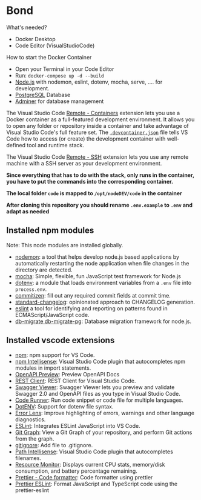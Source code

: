 # Bond

What's needed?
- Docker Desktop
- Code Editor (VisualStudioCode)

How to start the Docker Container
- Open your Terminal in your Code Editor
- Run: `docker-compose up -d --build`
- [Node.js](https://nodejs.org/) with nodemon, eslint, dotenv, mocha, serve, .... for development.
- [PostgreSQL](https://www.postgresql.org/) Database
- [Adminer](https://www.adminer.org/) for database management

The Visual Studio Code [Remote - Containers](https://marketplace.visualstudio.com/items?itemName=ms-vscode-remote.remote-containers) extension lets you use a Docker container as a full-featured development environment. It allows you to open any folder or repository inside a container and take advantage of Visual Studio Code's full feature set. The [`.devcontainer.json`](./.devcontainer.json) file tells VS Code how to access (or create) the development container with well-defined tool and runtime stack.

The Visual Studio Code [Remote - SSH](https://marketplace.visualstudio.com/items?itemName=ms-vscode-remote.remote-containers) extension lets you use any remote machine with a SSH server as your development environment.

**Since everything that has to do with the stack, only runs in the container, you have to put the commands into the corresponding container.**

**The local folder `code` is mapped to `/opt/nodeDEV/code` in the container**

**After cloning this repository you should rename `.env.example` to `.env` and adapt as needed**

## Installed npm modules

Note: This node modules are installed globally.

- [nodemon](https://www.npmjs.com/package/nodemon): a tool that helps develop node.js based applications by automatically restarting the node application when file changes in the directory are detected.
- [mocha](https://www.npmjs.com/package/mocha): Simple, flexible, fun JavaScript test framework for Node.js
- [dotenv](https://www.npmjs.com/package/dotenv): a module that loads environment variables from a `.env` file into `process.env`.
- [commitizen](https://www.npmjs.com/package/commitizen): fill out any required commit fields at commit time.
- [standard-changelog](https://www.npmjs.com/package/standard-changelog): opinionated approach to CHANGELOG generation.
- [eslint](https://www.npmjs.com/package/eslint) a tool for identifying and reporting on patterns found in ECMAScript/JavaScript code.
- [db-migrate db-migrate-pg](https://www.npmjs.com/package/db-migrate): Database migration framework for node.js.

## Installed vscode extensions

- [npm](https://marketplace.visualstudio.com/items?itemName=eg2.vscode-npm-script): npm support for VS Code.
- [npm Intellisense](https://marketplace.visualstudio.com/items?itemName=christian-kohler.npm-intellisense): Visual Studio Code plugin that autocompletes npm modules in import statements.
- [OpenAPI Preview](https://marketplace.visualstudio.com/items?itemName=zoellner.openapi-preview): Preview OpenAPI Docs
- [REST Client](https://marketplace.visualstudio.com/items?itemName=humao.rest-client): REST Client for Visual Studio Code.
- [Swagger Viewer](https://marketplace.visualstudio.com/items?itemName=Arjun.swagger-viewer): Swagger Viewer lets you preview and validate Swagger 2.0 and OpenAPI files as you type in Visual Studio Code.
- [Code Runner](https://marketplace.visualstudio.com/items?itemName=formulahendry.code-runner): Run code snippet or code file for multiple languages.
- [DotENV](https://marketplace.visualstudio.com/items?itemName=mikestead.dotenv): Support for dotenv file syntax.
- [Error Lens](https://marketplace.visualstudio.com/items?itemName=usernamehw.errorlens): Improve highlighting of errors, warnings and other language diagnostics.
- [ESLint](https://marketplace.visualstudio.com/items?itemName=dbaeumer.vscode-eslint): Integrates ESLint JavaScript into VS Code.
- [Git Graph](https://marketplace.visualstudio.com/items?itemName=mhutchie.git-graph): View a Git Graph of your repository, and perform Git actions from the graph.
- [gitignore](https://marketplace.visualstudio.com/items?itemName=michelemelluso.gitignore): Add file to .gitignore.
- [Path Intellisense](https://marketplace.visualstudio.com/items?itemName=christian-kohler.path-intellisense): Visual Studio Code plugin that autocompletes filenames.
- [Resource Monitor](https://marketplace.visualstudio.com/items?itemName=mutantdino.resourcemonitor): Displays current CPU stats, memory/disk consumption, and battery percentage remaining.
- [Prettier - Code formatter](https://marketplace.visualstudio.com/items?itemName=esbenp.prettier-vscode): Code formatter using prettier
- [Prettier ESLint](https://marketplace.visualstudio.com/items?itemName=rvest.vs-code-prettier-eslint): Format JavaScript and TypeScript code using the prettier-eslint
